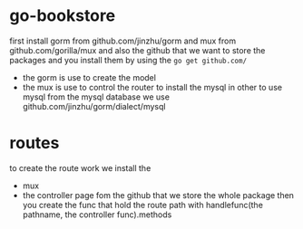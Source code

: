 # go-bookstore

first install gorm from github.com/jinzhu/gorm and mux from github.com/gorilla/mux and also the github that we want to store the packages
and you install them by using the ```go get github.com/```

- the gorm is use to create the model
- the mux is use to control the router
to install the mysql in other to use mysql from the mysql database we use github.com/jinzhu/gorm/dialect/mysql

# routes
to create the route work we install the 
- mux
- the controller page fom the github that we store the whole package
then you create the func that hold the route path with handlefunc(the pathname, the controller func).methods


